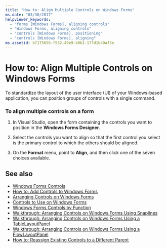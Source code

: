 ```yaml
---
title: "How to: Align Multiple Controls on Windows Forms"
ms.date: "03/30/2017"
helpviewer_keywords:
  - "forms [Windows Forms], aligning controls"
  - "Windows Forms, aligning controls"
  - "controls [Windows Forms], positioning"
  - "controls [Windows Forms], aligning"
ms.assetid: b7175656-f532-49e9-b0b1-177d1b40af3e
---
```

# How to: Align Multiple Controls on Windows Forms

To standardize the layout of the user interface (UI) of your Windows-based application, you can position groups of controls with a single command.

### To align multiple controls on a form

1. In Visual Studio, open the form containing the controls you want to position in the **Windows Forms Designer**.

2. Select the controls you want to align so that the first control you select is the primary control to which the others should be aligned.

3. On the **Format** menu, point to **Align**, and then click one of the seven choices available.

## See also

- [Windows Forms Controls](index.md)
- [How to: Add Controls to Windows Forms](how-to-add-controls-to-windows-forms.md)
- [Arranging Controls on Windows Forms](arranging-controls-on-windows-forms.md)
- [Controls to Use on Windows Forms](controls-to-use-on-windows-forms.md)
- [Windows Forms Controls by Function](windows-forms-controls-by-function.md)
- [Walkthrough: Arranging Controls on Windows Forms Using Snaplines](walkthrough-arranging-controls-on-windows-forms-using-snaplines.md)
- [Walkthrough: Arranging Controls on Windows Forms Using a TableLayoutPanel](walkthrough-arranging-controls-on-windows-forms-using-a-tablelayoutpanel.md)
- [Walkthrough: Arranging Controls on Windows Forms Using a FlowLayoutPanel](walkthrough-arranging-controls-on-windows-forms-using-a-flowlayoutpanel.md)
- [How to: Reassign Existing Controls to a Different Parent](how-to-reassign-existing-controls-to-a-different-parent.md)
